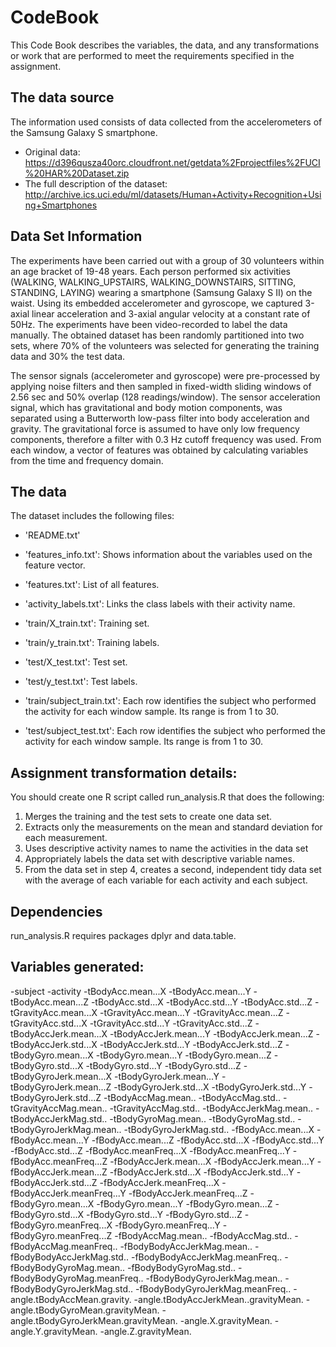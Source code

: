 # CodeBook

This Code Book describes the variables, the data, and any transformations or work that are performed to meet the requirements specified in the assignment.

## The data source

The information used consists of data collected from the accelerometers of the Samsung Galaxy S smartphone. 

* Original data: https://d396qusza40orc.cloudfront.net/getdata%2Fprojectfiles%2FUCI%20HAR%20Dataset.zip
* The full description of the dataset: http://archive.ics.uci.edu/ml/datasets/Human+Activity+Recognition+Using+Smartphones

## Data Set Information

The experiments have been carried out with a group of 30 volunteers within an age bracket of 19-48 years. Each person performed six activities (WALKING, WALKING_UPSTAIRS, WALKING_DOWNSTAIRS, SITTING, STANDING, LAYING) wearing a smartphone (Samsung Galaxy S II) on the waist. Using its embedded accelerometer and gyroscope, we captured 3-axial linear acceleration and 3-axial angular velocity at a constant rate of 50Hz. The experiments have been video-recorded to label the data manually. The obtained dataset has been randomly partitioned into two sets, where 70% of the volunteers was selected for generating the training data and 30% the test data.

The sensor signals (accelerometer and gyroscope) were pre-processed by applying noise filters and then sampled in fixed-width sliding windows of 2.56 sec and 50% overlap (128 readings/window). The sensor acceleration signal, which has gravitational and body motion components, was separated using a Butterworth low-pass filter into body acceleration and gravity. The gravitational force is assumed to have only low frequency components, therefore a filter with 0.3 Hz cutoff frequency was used. From each window, a vector of features was obtained by calculating variables from the time and frequency domain.

## The data

The dataset includes the following files:

- 'README.txt'

- 'features_info.txt': Shows information about the variables used on the feature vector.

- 'features.txt': List of all features.

- 'activity_labels.txt': Links the class labels with their activity name.

- 'train/X_train.txt': Training set.

- 'train/y_train.txt': Training labels.

- 'test/X_test.txt': Test set.

- 'test/y_test.txt': Test labels.

- 'train/subject_train.txt': Each row identifies the subject who performed the activity for each window sample. Its range is from 1 to 30.

- 'test/subject_test.txt': Each row identifies the subject who performed the activity for each window sample. Its range is from 1 to 30.

## Assignment transformation details:

You should create one R script called run_analysis.R that does the following:

1. Merges the training and the test sets to create one data set.
2. Extracts only the measurements on the mean and standard deviation for each measurement.
3. Uses descriptive activity names to name the activities in the data set
4. Appropriately labels the data set with descriptive variable names.
5. From the data set in step 4, creates a second, independent tidy data set with the average of each variable for each activity and each subject.

## Dependencies

run_analysis.R requires packages dplyr and data.table.

## Variables generated:

-subject
-activity
-tBodyAcc.mean...X
-tBodyAcc.mean...Y
-tBodyAcc.mean...Z
-tBodyAcc.std...X
-tBodyAcc.std...Y
-tBodyAcc.std...Z
-tGravityAcc.mean...X
-tGravityAcc.mean...Y
-tGravityAcc.mean...Z
-tGravityAcc.std...X
-tGravityAcc.std...Y
-tGravityAcc.std...Z
-tBodyAccJerk.mean...X
-tBodyAccJerk.mean...Y
-tBodyAccJerk.mean...Z
-tBodyAccJerk.std...X
-tBodyAccJerk.std...Y
-tBodyAccJerk.std...Z
-tBodyGyro.mean...X
-tBodyGyro.mean...Y
-tBodyGyro.mean...Z
-tBodyGyro.std...X
-tBodyGyro.std...Y
-tBodyGyro.std...Z
-tBodyGyroJerk.mean...X
-tBodyGyroJerk.mean...Y
-tBodyGyroJerk.mean...Z
-tBodyGyroJerk.std...X
-tBodyGyroJerk.std...Y
-tBodyGyroJerk.std...Z
-tBodyAccMag.mean..
-tBodyAccMag.std..
-tGravityAccMag.mean..
-tGravityAccMag.std..
-tBodyAccJerkMag.mean..
-tBodyAccJerkMag.std..
-tBodyGyroMag.mean..
-tBodyGyroMag.std..
-tBodyGyroJerkMag.mean..
-tBodyGyroJerkMag.std..
-fBodyAcc.mean...X
-fBodyAcc.mean...Y
-fBodyAcc.mean...Z
-fBodyAcc.std...X
-fBodyAcc.std...Y
-fBodyAcc.std...Z
-fBodyAcc.meanFreq...X
-fBodyAcc.meanFreq...Y
-fBodyAcc.meanFreq...Z
-fBodyAccJerk.mean...X
-fBodyAccJerk.mean...Y
-fBodyAccJerk.mean...Z
-fBodyAccJerk.std...X
-fBodyAccJerk.std...Y
-fBodyAccJerk.std...Z
-fBodyAccJerk.meanFreq...X
-fBodyAccJerk.meanFreq...Y
-fBodyAccJerk.meanFreq...Z
-fBodyGyro.mean...X
-fBodyGyro.mean...Y
-fBodyGyro.mean...Z
-fBodyGyro.std...X
-fBodyGyro.std...Y
-fBodyGyro.std...Z
-fBodyGyro.meanFreq...X
-fBodyGyro.meanFreq...Y
-fBodyGyro.meanFreq...Z
-fBodyAccMag.mean..
-fBodyAccMag.std..
-fBodyAccMag.meanFreq..
-fBodyBodyAccJerkMag.mean..
-fBodyBodyAccJerkMag.std..
-fBodyBodyAccJerkMag.meanFreq..
-fBodyBodyGyroMag.mean..
-fBodyBodyGyroMag.std..
-fBodyBodyGyroMag.meanFreq..
-fBodyBodyGyroJerkMag.mean..
-fBodyBodyGyroJerkMag.std..
-fBodyBodyGyroJerkMag.meanFreq..
-angle.tBodyAccMean.gravity.
-angle.tBodyAccJerkMean..gravityMean.
-angle.tBodyGyroMean.gravityMean.
-angle.tBodyGyroJerkMean.gravityMean.
-angle.X.gravityMean.
-angle.Y.gravityMean.
-angle.Z.gravityMean.
